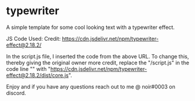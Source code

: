 # typewriter
A simple template for some cool looking text with a typewriter effect.

JS Code Used:
Credit: https://cdn.jsdelivr.net/npm/typewriter-effect@2.18.2/

In the script.js file, I inserted the code from the above URL.
To change this, thereby giving the original owner more credit, replace the "/script.js" in the code line "<script src="/script.js"></script>" with "https://cdn.jsdelivr.net/npm/typewriter-effect@2.18.2/dist/core.js".

Enjoy and if you have any questions reach out to me @ noir#0003 on discord.
